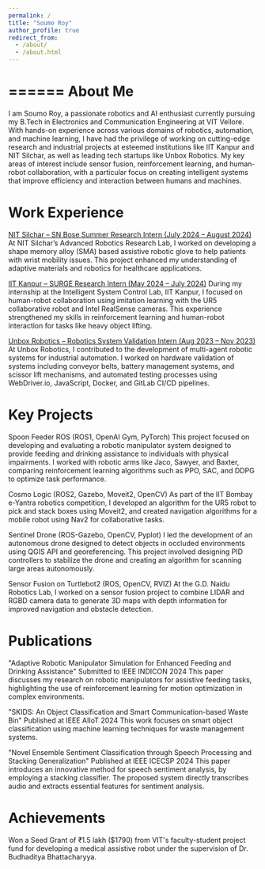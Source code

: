 ```yaml
---
permalink: /
title: "Soumo Roy"
author_profile: true
redirect_from: 
  - /about/
  - /about.html
---
```


======
About Me
======
I am Soumo Roy, a passionate robotics and AI enthusiast currently pursuing my B.Tech in Electronics and Communication Engineering at VIT Vellore. With hands-on experience across various domains of robotics, automation, and machine learning, I have had the privilege of working on cutting-edge research and industrial projects at esteemed institutions like IIT Kanpur and NIT Silchar, as well as leading tech startups like Unbox Robotics. My key areas of interest include sensor fusion, reinforcement learning, and human-robot collaboration, with a particular focus on creating intelligent systems that improve efficiency and interaction between humans and machines.

Work Experience
======
[NIT Silchar – SN Bose Summer Research Intern (July 2024 – August 2024)](http://www.nits.ac.in/)
At NIT Silchar’s Advanced Robotics Research Lab, I worked on developing a shape memory alloy (SMA) based assistive robotic glove to help patients with wrist mobility issues. This project enhanced my understanding of adaptive materials and robotics for healthcare applications.

[IIT Kanpur – SURGE Research Intern (May 2024 – July 2024)](https://home.iitk.ac.in/~sandhan/)
During my internship at the Intelligent System Control Lab, IIT Kanpur, I focused on human-robot collaboration using imitation learning with the UR5 collaborative robot and Intel RealSense cameras. This experience strengthened my skills in reinforcement learning and human-robot interaction for tasks like heavy object lifting.

[Unbox Robotics – Robotics System Validation Intern (Aug 2023 – Nov 2023)](https://www.unboxrobotics.com/)
At Unbox Robotics, I contributed to the development of multi-agent robotic systems for industrial automation. I worked on hardware validation of systems including conveyor belts, battery management systems, and scissor lift mechanisms, and automated testing processes using WebDriver.io, JavaScript, Docker, and GitLab CI/CD pipelines.

Key Projects
======
Spoon Feeder ROS (ROS1, OpenAI Gym, PyTorch)
This project focused on developing and evaluating a robotic manipulator system designed to provide feeding and drinking assistance to individuals with physical impairments. I worked with robotic arms like Jaco, Sawyer, and Baxter, comparing reinforcement learning algorithms such as PPO, SAC, and DDPG to optimize task performance.

Cosmo Logic (ROS2, Gazebo, Moveit2, OpenCV)
As part of the IIT Bombay e-Yantra robotics competition, I developed an algorithm for the UR5 robot to pick and stack boxes using Moveit2, and created navigation algorithms for a mobile robot using Nav2 for collaborative tasks.

Sentinel Drone (ROS-Gazebo, OpenCV, Pyplot)
I led the development of an autonomous drone designed to detect objects in occluded environments using QGIS API and georeferencing. This project involved designing PID controllers to stabilize the drone and creating an algorithm for scanning large areas autonomously.

Sensor Fusion on Turtlebot2 (ROS, OpenCV, RVIZ)
At the G.D. Naidu Robotics Lab, I worked on a sensor fusion project to combine LIDAR and RGBD camera data to generate 3D maps with depth information for improved navigation and obstacle detection.

Publications
======
"Adaptive Robotic Manipulator Simulation for Enhanced Feeding and Drinking Assistance"
Submitted to IEEE INDICON 2024
This paper discusses my research on robotic manipulators for assistive feeding tasks, highlighting the use of reinforcement learning for motion optimization in complex environments.

"SKIDS: An Object Classification and Smart Communication-based Waste Bin"
Published at IEEE AIIoT 2024
This work focuses on smart object classification using machine learning techniques for waste management systems.

"Novel Ensemble Sentiment Classification through Speech Processing and Stacking Generalization"
Published at IEEE ICECSP 2024
This paper introduces an innovative method for speech sentiment analysis, by employing a stacking classifier. The proposed system directly transcribes audio and extracts essential features for sentiment analysis. 

Achievements
======
Won a Seed Grant of ₹1.5 lakh ($1790) from VIT's faculty-student project fund for developing a medical assistive robot under the supervision of Dr. Budhaditya Bhattacharyya.


<!-- This is the front page of a website that is powered by the [Academic Pages template](https://github.com/academicpages/academicpages.github.io) and hosted on GitHub pages. [GitHub pages](https://pages.github.com) is a free service in which websites are built and hosted from code and data stored in a GitHub repository, automatically updating when a new commit is made to the respository. This template was forked from the [Minimal Mistakes Jekyll Theme](https://mmistakes.github.io/minimal-mistakes/) created by Michael Rose, and then extended to support the kinds of content that academics have: publications, talks, teaching, a portfolio, blog posts, and a dynamically-generated CV. You can fork [this repository](https://github.com/academicpages/academicpages.github.io) right now, modify the configuration and markdown files, add your own PDFs and other content, and have your own site for free, with no ads! An older version of this template powers my own personal website at [stuartgeiger.com](http://stuartgeiger.com), which uses [this Github repository](https://github.com/staeiou/staeiou.github.io).

A data-driven personal website
======
Like many other Jekyll-based GitHub Pages templates, Academic Pages makes you separate the website's content from its form. The content & metadata of your website are in structured markdown files, while various other files constitute the theme, specifying how to transform that content & metadata into HTML pages. You keep these various markdown (.md), YAML (.yml), HTML, and CSS files in a public GitHub repository. Each time you commit and push an update to the repository, the [GitHub pages](https://pages.github.com/) service creates static HTML pages based on these files, which are hosted on GitHub's servers free of charge.

Many of the features of dynamic content management systems (like Wordpress) can be achieved in this fashion, using a fraction of the computational resources and with far less vulnerability to hacking and DDoSing. You can also modify the theme to your heart's content without touching the content of your site. If you get to a point where you've broken something in Jekyll/HTML/CSS beyond repair, your markdown files describing your talks, publications, etc. are safe. You can rollback the changes or even delete the repository and start over -- just be sure to save the markdown files! Finally, you can also write scripts that process the structured data on the site, such as [this one](https://github.com/academicpages/academicpages.github.io/blob/master/talkmap.ipynb) that analyzes metadata in pages about talks to display [a map of every location you've given a talk](https://academicpages.github.io/talkmap.html).

Getting started
======
1. Register a GitHub account if you don't have one and confirm your e-mail (required!)
1. Fork [this repository](https://github.com/academicpages/academicpages.github.io) by clicking the "fork" button in the top right. 
1. Go to the repository's settings (rightmost item in the tabs that start with "Code", should be below "Unwatch"). Rename the repository "[your GitHub username].github.io", which will also be your website's URL.
1. Set site-wide configuration and create content & metadata (see below -- also see [this set of diffs](http://archive.is/3TPas) showing what files were changed to set up [an example site](https://getorg-testacct.github.io) for a user with the username "getorg-testacct")
1. Upload any files (like PDFs, .zip files, etc.) to the files/ directory. They will appear at https://[your GitHub username].github.io/files/example.pdf.  
1. Check status by going to the repository settings, in the "GitHub pages" section

Site-wide configuration
------
The main configuration file for the site is in the base directory in [_config.yml](https://github.com/academicpages/academicpages.github.io/blob/master/_config.yml), which defines the content in the sidebars and other site-wide features. You will need to replace the default variables with ones about yourself and your site's github repository. The configuration file for the top menu is in [_data/navigation.yml](https://github.com/academicpages/academicpages.github.io/blob/master/_data/navigation.yml). For example, if you don't have a portfolio or blog posts, you can remove those items from that navigation.yml file to remove them from the header. 

Create content & metadata
------
For site content, there is one markdown file for each type of content, which are stored in directories like _publications, _talks, _posts, _teaching, or _pages. For example, each talk is a markdown file in the [_talks directory](https://github.com/academicpages/academicpages.github.io/tree/master/_talks). At the top of each markdown file is structured data in YAML about the talk, which the theme will parse to do lots of cool stuff. The same structured data about a talk is used to generate the list of talks on the [Talks page](https://academicpages.github.io/talks), each [individual page](https://academicpages.github.io/talks/2012-03-01-talk-1) for specific talks, the talks section for the [CV page](https://academicpages.github.io/cv), and the [map of places you've given a talk](https://academicpages.github.io/talkmap.html) (if you run this [python file](https://github.com/academicpages/academicpages.github.io/blob/master/talkmap.py) or [Jupyter notebook](https://github.com/academicpages/academicpages.github.io/blob/master/talkmap.ipynb), which creates the HTML for the map based on the contents of the _talks directory).

**Markdown generator**

I have also created [a set of Jupyter notebooks](https://github.com/academicpages/academicpages.github.io/tree/master/markdown_generator
) that converts a CSV containing structured data about talks or presentations into individual markdown files that will be properly formatted for the Academic Pages template. The sample CSVs in that directory are the ones I used to create my own personal website at stuartgeiger.com. My usual workflow is that I keep a spreadsheet of my publications and talks, then run the code in these notebooks to generate the markdown files, then commit and push them to the GitHub repository.

How to edit your site's GitHub repository
------
Many people use a git client to create files on their local computer and then push them to GitHub's servers. If you are not familiar with git, you can directly edit these configuration and markdown files directly in the github.com interface. Navigate to a file (like [this one](https://github.com/academicpages/academicpages.github.io/blob/master/_talks/2012-03-01-talk-1.md) and click the pencil icon in the top right of the content preview (to the right of the "Raw | Blame | History" buttons). You can delete a file by clicking the trashcan icon to the right of the pencil icon. You can also create new files or upload files by navigating to a directory and clicking the "Create new file" or "Upload files" buttons. 

Example: editing a markdown file for a talk
![Editing a markdown file for a talk](/images/editing-talk.png)

For more info
------
More info about configuring Academic Pages can be found in [the guide](https://academicpages.github.io/markdown/). The [guides for the Minimal Mistakes theme](https://mmistakes.github.io/minimal-mistakes/docs/configuration/) (which this theme was forked from) might also be helpful. -->
